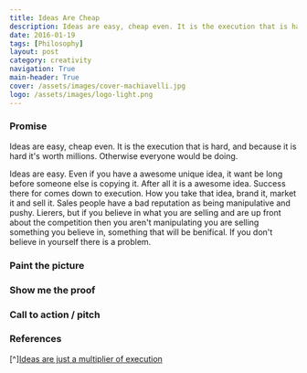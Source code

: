```yaml
---
title: Ideas Are Cheap
description: Ideas are easy, cheap even. It is the execution that is hard, and worth millions.
date: 2016-01-19
tags: [Philosophy]
layout: post
category: creativity
navigation: True
main-header: True
cover: /assets/images/cover-machiavelli.jpg
logo: /assets/images/logo-light.png
---
```

### Promise

Ideas are easy, cheap even. It is the execution that is hard, and because it is hard it's worth millions. Otherwise everyone would be doing.

Ideas are easy. Even if you have a awesome unique idea, it want be long before someone else is copying it. After all it is a awesome idea. Success there for comes down to execution. How you take that idea, brand it, market it and sell it. Sales people have a bad reputation as being manipulative and pushy. Lierers, but if you believe in what you are selling and are up front about the competition then you aren't manipulating you are selling something you believe in, something that will be benifical. If you don't believe in yourself there is a problem.

### Paint the picture


### Show me the proof


### Call to action / pitch

### References
[^][Ideas are just a multiplier of execution](https://sivers.org/multiply)
